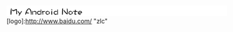 ![logo](https://github.com/Lancou/MyAndroidNote/blob/master/photos/1495244808_388263.png)
[logo]:http://www.baidu.com/ "zlc" 
